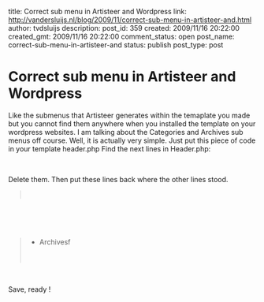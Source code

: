 title: Correct sub menu in Artisteer and Wordpress
link: http://vandersluijs.nl/blog/2009/11/correct-sub-menu-in-artisteer-and.html
author: tvdsluijs
description: 
post_id: 359
created: 2009/11/16 20:22:00
created_gmt: 2009/11/16 20:22:00
comment_status: open
post_name: correct-sub-menu-in-artisteer-and
status: publish
post_type: post

# Correct sub menu in Artisteer and Wordpress

Like the submenus that Artisteer generates within the temaplate you made but you cannot find them anywhere when you installed the template on your wordpress websites. I am talking about the Categories and Archives sub menus off course. Well, it is actually very simple. Just put this piece of code in your template header.php  Find the next lines in Header.php: 

>   
      


Delete them. Then put these lines back where the other lines stood. 

>     
> 
>   
            
          
        
>   * Archivesf   
          
        
>   
    

Save, ready !